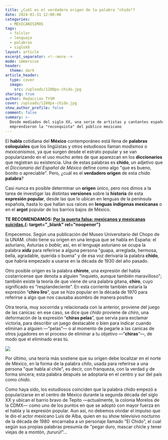```yaml
---
title: ¿Cuál es el verdadero origen de la palabra "chido"?
date: 2024-01-31 12:00:00
categories:
  - MEXICANISIMOS
tags:
  - folclor
  - lenguaje
  - palabras
  - sigloXX
layout: article
excerpt_separator: <!--more-->
mode: immersive
header:
  theme: dark
article_header:
  type: cover
  image:
    src: /uploads/1280px-chido.jpg
sharing: true
author: Redacción TYSM
cover: /uploads/1280px-chido.jpg
show_author_profile: false
comment: false
summary: >-
  Desde mediados del siglo XX, una serie de artistas y cantantes españoles
  emprendieron la "reconquista" del público mexicano
---
```

El **habla** cotidiana del **México** contemporáneo está llena de **palabras** **coloquiales** que los lingüistas y otros estudiosos llaman *modismos*&nbsp;o *mexicanismos*, ya que surgen desde el estrato popular y se van popularizando en el uso mucho antes de que aparezcan en los **diccionarios** que registran su existencia. Una de estas palabras es **chido**, un adjetivo que el *Diccionario del Español de México* define como algo "que es bueno, bonito o apreciable". Pero, ¿cuál es el **verdadero origen** de esta *chida* **palabra**?

Casi nunca es posible determinar un **origen** único, pero nos dimos a la tarea de investigar las distintas **versiones** sobre la **historia** de esta **expresión popular**, desde las que lo ubican en lenguas de la península española, hasta lo que hallan sus raíces en **lenguas indígenas mexicanas** o en el **argot** popular de los barrios bajos de México.

**TE RECOMENDAMOS: [Por la puerta falsa: mexicanos y mexicanas suicidas.](https://blog.tonoysumariachi.com/mexicanisimos/2023/11/22/por-la-puerta-falsa-mexicanos-y-mexicanas-suicidad.html){: target="_blank" rel="noopener"}**

Empecemos. Según una publicación del Museo Universitario del Chopo de la UNAM. chido tiene su origen en una lengua que se habla en España: el asturiano, Asturias o *bable*; así, en el lenguaje asturiano se ocupa la palabra&nbsp;***xidu***&nbsp;para referirse a alguna persona "guapa, arreglada, hermosa, bella, agradable, querida o buena" y de esa voz derivaría la palabra&nbsp;**chido**, que habría empezado a usarse en la década de 1930 del año pasado.

Otro posible origen es la palabra&nbsp;**chirote**, una expresión del habla costarricense que denota a alguien "inquieto, aunque también maravilloso"; también existe la teoría de que viene de una palabra gitana,&nbsp;**chiro**, cuyo significado es “resplandeciente”. En esta corriente también estaría la expresión “**chiro liro**”, que se hizo popular en la década de 1970 para referirse a algo que nos causaba asombro de manera positiva

Otra teoría, muy socorrida y relacionada con la anterior, proviene del juego de las canicas: en ese caso, se dice que *chido* proviene de *chiro*, una deformacón de la expresión “**chiras pelas**”, que servía para exclamar victoria, para describir un juego destacable o bien para indicar cuando eliminan a alguien —“pelas”— o al momento de pegarle a las canicas de otros jugadores en el proceso de eliminar a tu objetivo —“**chiras**”—, de modo que el eliminado eras tú.

![](https://upload.wikimedia.org/wikipedia/commons/thumb/8/83/Marble_collector_-_Flickr_-_smkybear.jpg/640px-Marble_collector_-_Flickr_-_smkybear.jpg)

Por último, una teoría más sostiene que su origen debe localizar en el norte de México, en la forma de la palabra *chilo*, usada para referirse a una persona "que habla al chile", es decir, con franqueza, con la verdad y de forma sincera; esta palabra después se adoptaría en el centro y sur del país como *chido*.

Como haya sido, los estudiosos coinciden que la palabra chido empezó a popularizarse en el centro de México durante la segunda década del siglo XX y ubican el barrio bravo de Tepito —actualmente, la colonia Morelos de la CDMX— como uno de los puntos en que se adoptó con mayor fuerza en el habla y la expresión popular. Aun así, no debemos olvidar el impulso que le dio el actor mexicano Luis de Alba, quien en su show televisivo nocturno de la década de 1980&nbsp; encarnaba a un personaje llamado "El Chido", el cual según sus propias palabras presumía de "pegar duro, mascar chicle y tener viejas de a montón, ¡tururú!"…